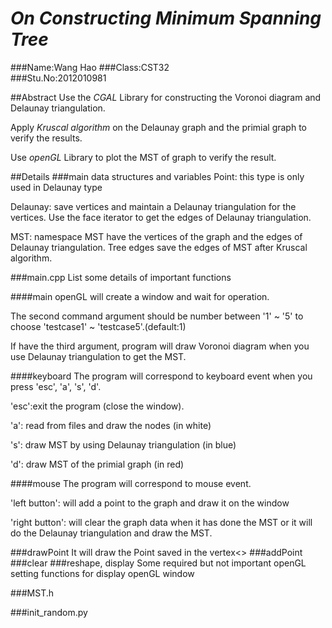 # ***On Constructing Minimum Spanning Tree***

###Name:Wang Hao
###Class:CST32   
###Stu.No:2012010981

##Abstract
Use the *CGAL* Library for constructing the Voronoi diagram and Delaunay triangulation.

Apply *Kruscal algorithm* on the Delaunay graph and the primial graph to verify the results.

Use *openGL* Library to plot the MST of graph to verify the result.

##Details
###main data structures and variables
Point: this type is only used in Delaunay type

Delaunay: save vertices and maintain a Delaunay triangulation for the vertices. Use the face iterator to get the edges of Delaunay triangulation.

MST: namespace MST have the vertices of the graph and the edges of Delaunay triangulation. Tree edges save the edges of MST after Kruscal algorithm.

###main.cpp
List some details of important functions

####main
openGL will create a window and wait for operation. 

The second command argument should be number between '1' ~ '5' to choose 'testcase1' ~ 'testcase5'.(default:1)

If have the third argument, program will draw Voronoi diagram when you use Delaunay triangulation to get the MST.

####keyboard
The program will correspond to keyboard event when you press 'esc', 'a', 's', 'd'.

'esc':exit the program (close the window).

'a': read from files and draw the nodes (in white)

's': draw MST by using Delaunay triangulation (in blue)

'd': draw MST of the primial graph (in red)

####mouse
The program will correspond to mouse event.

'left button': will add a point to the graph and draw it on the window

'right button': will clear the graph data when it has done the MST or it will do the Delaunay triangulation and draw the MST.

###drawPoint
It will draw the Point saved in the vertex<>
###addPoint
###clear 
###reshape, display
Some required but not important openGL setting functions for display openGL window

###MST.h

###init_random.py



